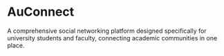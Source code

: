 # AuConnect
A comprehensive social networking platform designed specifically for university students and faculty, connecting academic communities in one place.
